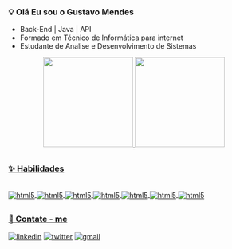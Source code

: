 ### 💡 Olá Eu sou o Gustavo Mendes

- Back-End | Java | API
- Formado em Técnico de Informática para internet
- Estudante de Analise e Desenvolvimento de Sistemas

<div align="center">
  <a href="https://github.com/gustavomendesof">
  <img height="180em" src="https://github-readme-stats.vercel.app/api?username=gustavomendesof&show_icons=true&theme=ocean_dark&include_all_commits=true&count_private=true"/>
  <img height="180em" src="https://github-readme-stats.vercel.app/api/top-langs/?username=gustavomendesof&layout=compact&langs_count=7&theme=ocean_dark"/>
</div>
  
##

### ✨ Habilidades

<div style="display: inline_block"><br/>
  <img align="center" alt="html5" src="https://img.shields.io/badge/HTML5-E34F26?style=for-the-badge&logo=html5&logoColor=white"/>
  <img align="center" alt="html5" src="https://img.shields.io/badge/CSS3-1572B6?style=for-the-badge&logo=css3&logoColor=white"/>
  <img align="center" alt="html5" src="https://img.shields.io/badge/Bootstrap-563D7C?style=for-the-badge&logo=bootstrap&logoColor=white"/>
  <img align="center" alt="html5" src="https://img.shields.io/badge/Java-ED8B00?style=for-the-badge&logo=java&logoColor=white"/>
  <img align="center" alt="html5" src="https://img.shields.io/badge/Spring-6DB33F?style=for-the-badge&logo=spring&logoColor=white"/>
  <img align="center" alt="html5" src="https://img.shields.io/badge/Dart-0175C2?style=for-the-badge&logo=dart&logoColor=white"/>
  <img align="center" alt="html5" src="https://img.shields.io/badge/MySQL-00000F?style=for-the-badge&logo=mysql&logoColor=white"/>
  </div>

##
  
### 📧 Contate - me
 
[![linkedin](https://img.shields.io/badge/LinkedIn-0077B5?style=for-the-badge&logo=linkedin&logoColor=white)](https://www.linkedin.com/in/dev-mendes/)
[![twitter](https://img.shields.io/badge/Twitter-1DA1F2?style=for-the-badge&logo=twitter&logoColor=white)](https://twitter.com/Dev_mendesof)
[![gmail](https://img.shields.io/badge/Gmail-D14836?style=for-the-badge&logo=gmail&logoColor=white)](gustavo.mendesof@gmail.com)
